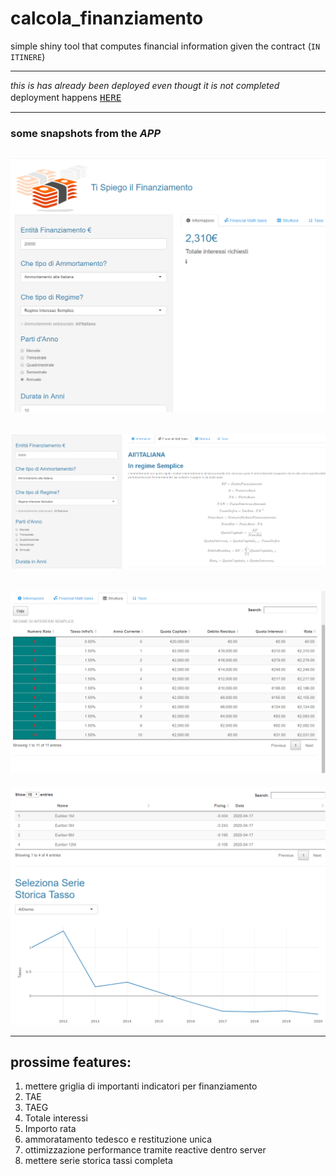 # calcola_finanziamento
simple shiny tool that computes financial information given the contract (`IN ITINERE`)

---

_this is has already been deployed even thougt it is not completed_
deployment happens
 <span style="font-size:larger;">[`HERE`](http://niccolosalvini.shinyapps.io/calcola_finanziamento)</span>



------

### some snapshots from the _APP_

![img1](snaps/img1.PNG)
---
![img2](snaps/img2.PNG)
---
![img3](snaps/img3.PNG)
---
![img4](snaps/img4.PNG)

----

## prossime features:

1. mettere griglia di importanti indicatori per finanziamento
  1. TAE
  2. TAEG
  3. Totale interessi 
  4. Importo rata
2. ammoratamento tedesco e restituzione unica
3. ottimizzazione performance tramite reactive dentro server
4. mettere serie storica tassi completa 
